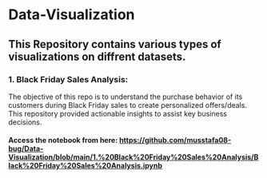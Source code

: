 # Data-Visualization

## This Repository contains various types of visualizations on diffrent datasets.

### 1. Black Friday Sales Analysis:
The objective of this repo is to understand the purchase behavior of its customers during Black Friday sales to create personalized offers/deals. This repository provided actionable insights to assist key business decisions.
#### Access the notebook from here: https://github.com/musstafa08-bug/Data-Visualization/blob/main/1.%20Black%20Friday%20Sales%20Analysis/Black%20Friday%20Sales%20Analysis.ipynb
